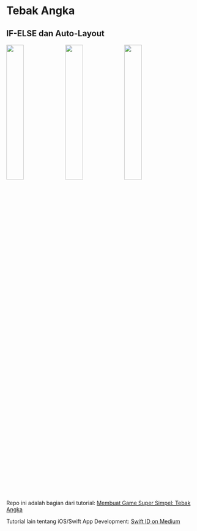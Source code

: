 # Tebak Angka
## IF-ELSE dan Auto-Layout

<img src="https://github.com/rkukuh/Tebak-Angka/blob/master/screenshots/01.png" width="30%" align="left">
<img src="https://github.com/rkukuh/Tebak-Angka/blob/master/screenshots/02.png" width="30%" align="left">
<img src="https://github.com/rkukuh/Tebak-Angka/blob/master/screenshots/03.png" width="30%">

Repo ini adalah bagian dari tutorial:
[Membuat Game Super Simpel: Tebak Angka](https://medium.com/swift-id/membuat-game-super-simpel-tebak-angka-ca1373aa332e)

Tutorial lain tentang iOS/Swift App Development:
[Swift ID on Medium](https://medium.com/swift-id)
